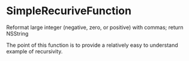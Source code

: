 SimpleRecuriveFunction
======================

Reformat large integer (negative, zero, or positive) with commas; return NSString

The point of this function is to provide a relatively easy to understand example of recursivity.


